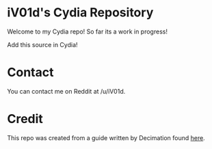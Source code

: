 # iV01d's Cydia Repository

Welcome to my Cydia repo! So far its a work in progress!

Add this source in Cydia!

# Contact
You can contact me on Reddit at /u/iV01d.

# Credit
This repo was created from a guide written by Decimation found [here](https://www.reddit.com/r/jailbreak/comments/3cc4fn/tutorial_how_to_set_up_a_repo_using_github_pages/).